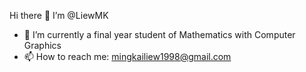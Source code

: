 Hi there 👋 I’m @LiewMK
- 🌱 I’m currently a final year student of Mathematics with Computer Graphics
- 📫 How to reach me: mingkailiew1998@gmail.com
